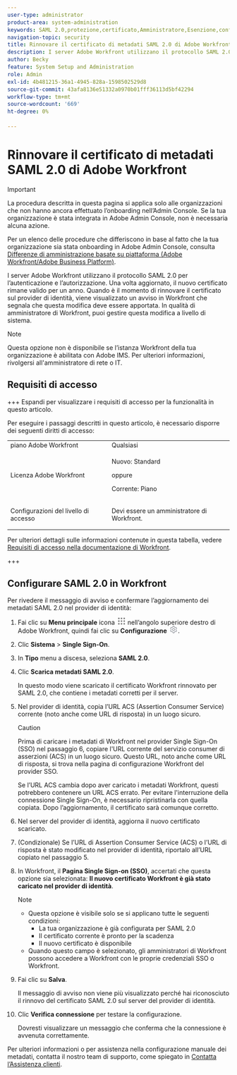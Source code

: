 ```yaml
---
user-type: administrator
product-area: system-administration
keywords: SAML 2.0,protezione,certificato,Amministratore,Esenzione,configura,metadati
navigation-topic: security
title: Rinnovare il certificato di metadati SAML 2.0 di Adobe Workfront
description: I server Adobe Workfront utilizzano il protocollo SAML 2.0 per l’autenticazione e l’autorizzazione. Una volta aggiornato, il nuovo certificato rimane valido per un anno. Quando è il momento di rinnovare il certificato sul provider di identità, viene visualizzato un avviso in Workfront che segnala che questa modifica deve essere apportata. In qualità di amministratore di Workfront, puoi gestire questa modifica a livello di sistema.
author: Becky
feature: System Setup and Administration
role: Admin
exl-id: 4b481215-36a1-4945-828a-1598502529d8
source-git-commit: 43afa8136e51332a0970b01fff36113d5bf42294
workflow-type: tm+mt
source-wordcount: '669'
ht-degree: 0%

---
```


# Rinnovare il certificato di metadati SAML 2.0 di Adobe Workfront

>[!IMPORTANT]
>
>La procedura descritta in questa pagina si applica solo alle organizzazioni che non hanno ancora effettuato l’onboarding nell’Admin Console. Se la tua organizzazione è stata integrata in Adobe Admin Console, non è necessaria alcuna azione.
>
>Per un elenco delle procedure che differiscono in base al fatto che la tua organizzazione sia stata onboarding in Adobe Admin Console, consulta [Differenze di amministrazione basate su piattaforma (Adobe Workfront/Adobe Business Platform)](../../../administration-and-setup/get-started-wf-administration/actions-in-admin-console.md).

I server Adobe Workfront utilizzano il protocollo SAML 2.0 per l’autenticazione e l’autorizzazione. Una volta aggiornato, il nuovo certificato rimane valido per un anno. Quando è il momento di rinnovare il certificato sul provider di identità, viene visualizzato un avviso in Workfront che segnala che questa modifica deve essere apportata. In qualità di amministratore di Workfront, puoi gestire questa modifica a livello di sistema.

<!--Use this Important note box in the last few weeks before each update.

You must take action to update the metadata in your identity provider with the information from the renewed certificate before the specified date. Mismatched certificates can keep your users from logging in to Workfront after November 22, 2022.
 
-->

>[!NOTE]
>
>Questa opzione non è disponibile se l’istanza Workfront della tua organizzazione è abilitata con Adobe IMS. Per ulteriori informazioni, rivolgersi all&#39;amministratore di rete o IT.

## Requisiti di accesso

+++ Espandi per visualizzare i requisiti di accesso per la funzionalità in questo articolo.

Per eseguire i passaggi descritti in questo articolo, è necessario disporre dei seguenti diritti di accesso:

<table style="table-layout:auto"> 
 <col> 
 <col> 
 <tbody> 
  <tr> 
   <td role="rowheader">piano Adobe Workfront</td> 
   <td>Qualsiasi</td> 
  </tr> 
 <tr> 
  <td role="rowheader">Licenza Adobe Workfront</td> 
  <td> <p>Nuovo: Standard </p>
 <p>oppure</p> 
<p>Corrente: Piano </p> 
</td> 
 </tr>   
 <tr> 
   <td role="rowheader">Configurazioni del livello di accesso</td> 
   <td> <p>Devi essere un amministratore di Workfront.</p> </td> 
  </tr> 
 </tbody> 
</table>

Per ulteriori dettagli sulle informazioni contenute in questa tabella, vedere [Requisiti di accesso nella documentazione di Workfront](/help/quicksilver/administration-and-setup/add-users/access-levels-and-object-permissions/access-level-requirements-in-documentation.md).

+++

## Configurare SAML 2.0 in Workfront

Per rivedere il messaggio di avviso e confermare l’aggiornamento dei metadati SAML 2.0 nel provider di identità:

1. Fai clic su **Menu principale** icona ![](assets/main-menu-icon.png) nell’angolo superiore destro di Adobe Workfront, quindi fai clic su **Configurazione** ![](assets/gear-icon-settings.png).

1. Clic **Sistema** > **Single Sign-On**.

1. In **Tipo** menu a discesa, seleziona **SAML 2.0**.

1. Clic **Scarica metadati SAML 2.0**.

   In questo modo viene scaricato il certificato Workfront rinnovato per SAML 2.0, che contiene i metadati corretti per il server.

1. Nel provider di identità, copia l’URL ACS (Assertion Consumer Service) corrente (noto anche come URL di risposta) in un luogo sicuro.

   >[!CAUTION]
   >
   >Prima di caricare i metadati di Workfront nel provider Single Sign-On (SSO) nel passaggio 6, copiare l&#39;URL corrente del servizio consumer di asserzioni (ACS) in un luogo sicuro. Questo URL, noto anche come URL di risposta, si trova nella pagina di configurazione Workfront del provider SSO.
   >
   >
   >Se l’URL ACS cambia dopo aver caricato i metadati Workfront, questi potrebbero contenere un URL ACS errato. Per evitare l&#39;interruzione della connessione Single Sign-On, è necessario ripristinarla con quella copiata. Dopo l’aggiornamento, il certificato sarà comunque corretto.

1. Nel server del provider di identità, aggiorna il nuovo certificato scaricato.
1. (Condizionale) Se l’URL di Assertion Consumer Service (ACS) o l’URL di risposta è stato modificato nel provider di identità, riportalo all’URL copiato nel passaggio 5.
1. In Workfront, il **Pagina Single Sign-on (SSO)**, accertati che questa opzione sia selezionata: **Il nuovo certificato Workfront è già stato caricato nel provider di identità**.

   >[!NOTE]
   >
   >* Questa opzione è visibile solo se si applicano tutte le seguenti condizioni:
   >   * La tua organizzazione è già configurata per SAML 2.0
   >   * Il certificato corrente è pronto per la scadenza
   >   * Il nuovo certificato è disponibile
   >* Quando questo campo è selezionato, gli amministratori di Workfront possono accedere a Workfront con le proprie credenziali SSO o Workfront.

1. Fai clic su **Salva**.

   Il messaggio di avviso non viene più visualizzato perché hai riconosciuto il rinnovo del certificato SAML 2.0 sul server del provider di identità.

1. Clic **Verifica connessione** per testare la configurazione.

   Dovresti visualizzare un messaggio che conferma che la connessione è avvenuta correttamente.

Per ulteriori informazioni o per assistenza nella configurazione manuale dei metadati, contatta il nostro team di supporto, come spiegato in [Contatta l’Assistenza clienti](../../../workfront-basics/tips-tricks-and-troubleshooting/contact-customer-support.md).
